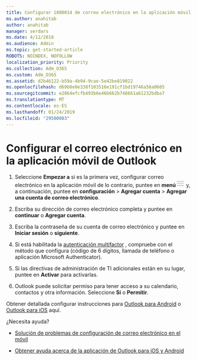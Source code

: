```yaml
---
title: Configurar 1800014 de correo electrónico en la aplicación móvil de Outlook
ms.author: anahitab
author: anahitab
manager: serdars
ms.date: 4/12/2018
ms.audience: Admin
ms.topic: get-started-article
ROBOTS: NOINDEX, NOFOLLOW
localization_priority: Priority
ms.collection: Adm_O365
ms.custom: Adm_O365
ms.assetid: d2b46122-b59a-4b94-9cae-5e42be819022
ms.openlocfilehash: d69b8e0e338f103516e191cf1bd19746a58a0605
ms.sourcegitcommit: e2864efcfb493b6e46b662b746661a61232bdba7
ms.translationtype: MT
ms.contentlocale: es-ES
ms.lasthandoff: 01/24/2019
ms.locfileid: "29500083"
---
```

# <a name="set-up-email-in-the-outlook-mobile-app"></a>Configurar el correo electrónico en la aplicación móvil de Outlook

1. Seleccione **Empezar a** si es la primera vez, configurar correo electrónico en la aplicación móvil de lo contrario, puntee en **menú**![el menú botón de](media/265b9089-9630-42dd-a244-d9a412d8fe47.png) y, a continuación, puntee en **configuración** \> **Agregar cuenta** \> **Agregar una cuenta de correo electrónico**. 
    
2. Escriba su dirección de correo electrónico completa y puntee en **continuar** o **Agregar cuenta**.
    
3. Escriba la contraseña de su cuenta de correo electrónico y puntee en **Iniciar sesión** o **siguiente**. 
    
4. Si está habilitada la [autenticación multifactor](https://support.office.com/article/8f0454b2-f51a-4d9c-bcde-2c48e41621c6.aspx) , compruebe con el método que configura (código de 6 dígitos, llamada de teléfono o aplicación Microsoft Authenticator). 
    
5. Si las directivas de administración de TI adicionales están en su lugar, puntee en **Activar** para activarlas. 
    
6. Outlook puede solicitar permiso para tener acceso a su calendario, contactos y otra información. Seleccione **Sí** o **Permitir**. 
    
Obtener detallada configurar instrucciones para [Outlook para Android](https://support.office.com/article/886db551-8dfa-4fd5-b835-f8e532091872.aspx) o [Outlook para iOS](https://support.office.com/article/b2de2161-cc1d-49ef-9ef9-81acd1c8e234.aspx) aquí. 
  
 ¿Necesita ayuda?
  
- [Solución de problemas de configuración de correo electrónico en el móvil](https://support.office.com/article/a264ef01-9c88-48fb-9285-7017e4f31f02.aspx)
    
- [Obtener ayuda acerca de la aplicación de Outlook para iOS y Android](https://support.office.com/article/218a22d1-9fa5-4889-b689-de1c63493243.aspx#ID0EAABAAA=Contact_Support)
    

